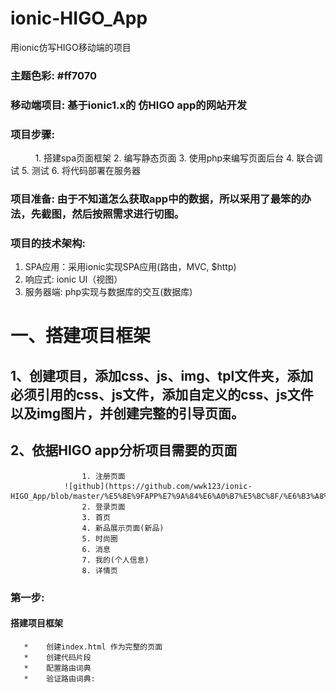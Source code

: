 # ionic-HIGO_App
用ionic仿写HIGO移动端的项目
### 主题色彩:  #ff7070

### 移动端项目: 基于ionic1.x的 仿HIGO app的网站开发
### 项目步骤:  
           	1. 搭建spa页面框架
	   	2. 编写静态页面
	   	3. 使用php来编写页面后台
	   	4. 联合调试
	   	5. 测试
	   	6. 将代码部署在服务器
### 项目准备:  由于不知道怎么获取app中的数据，所以采用了最笨的办法，先截图，然后按照需求进行切图。

### 项目的技术架构:
  1. SPA应用：采用ionic实现SPA应用(路由，MVC, $http)
  2. 响应式: ionic UI（视图）
  3. 服务器端: php实现与数据库的交互(数据库)

# 一、搭建项目框架
## 1、创建项目，添加css、js、img、tpl文件夹，添加必须引用的css、js文件，添加自定义的css、js文件以及img图片，并创建完整的引导页面。
## 2、依据HIGO app分析项目需要的页面
                    1. 注册页面
		    	![github](https://github.com/wwk123/ionic-HIGO_App/blob/master/%E5%8E%9FAPP%E7%9A%84%E6%A0%B7%E5%BC%8F/%E6%B3%A8%E5%86%8C%E9%A1%B5%E9%9D%A2.png)
                    2. 登录页面
                    3. 首页
                    4. 新品展示页面(新品)
                    5. 时尚圈
                    6. 消息
                    7. 我的(个人信息)
                    8. 详情页
                    
### 第一步: 
#### 搭建项目框架
       *	创建index.html 作为完整的页面
       *	创建代码片段
       *	配置路由词典
       *	验证路由词典:




